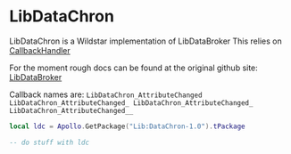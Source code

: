 LibDataChron
============

LibDataChron is a Wildstar implementation of LibDataBroker
This relies on [CallbackHandler](https://github.com/wildstarnasa/CallbackHandler)

For the moment rough docs can be found at the original github site: [LibDataBroker](https://github.com/tekkub/libdatabroker-1-1)

Callback names are:
`
LibDataChron_AttributeChanged
LibDataChron_AttributeChanged_
LibDataChron_AttributeChanged_
LibDataChron_AttributeChanged__
`

```lua
local ldc = Apollo.GetPackage("Lib:DataChron-1.0").tPackage

-- do stuff with ldc
```
